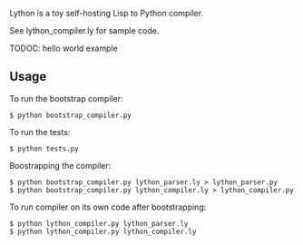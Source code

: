 Lython is a toy self-hosting Lisp to Python compiler.

See lython_compiler.ly for sample code.

TODOC: hello world example

Usage
-----

To run the bootstrap compiler:

    $ python bootstrap_compiler.py
    
To run the tests:

    $ python tests.py
    
Boostrapping the compiler:

    $ python bootstrap_compiler.py lython_parser.ly > lython_parser.py
    $ python bootstrap_compiler.py lython_compiler.ly > lython_compiler.py

To run compiler on its own code after bootstrapping:

    $ python lython_compiler.py lython_parser.ly
    $ python lython_compiler.py lython_compiler.ly
    
